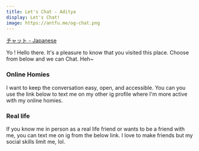 ```yaml
---
title: Let's Chat - Aditya
display: Let's Chat!
image: https://antfu.me/og-chat.png
---
```


[チャット - Japanese](/chat-zh)

Yo ! Hello there. It's a pleasure to know that you visited this place. Choose from below and we can Chat. Heh~

### Online Homies

I want to keep the conversation easy, open, and accessible. You can you use the link below to text me on my other ig profile where I'm more active with my online homies.

<Notstoicc />

### Real life

If you know me in person as a real life friend or wants to be a friend with me, you can text me on ig from the below link. I love to make friends but my social skills limit me, lol.

<Freakyadi />
